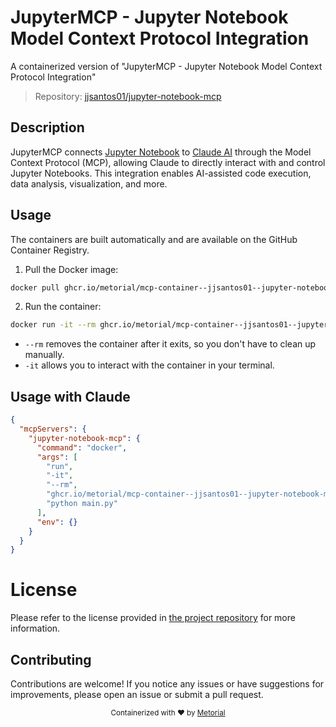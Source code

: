 
# JupyterMCP - Jupyter Notebook Model Context Protocol Integration

A containerized version of "JupyterMCP - Jupyter Notebook Model Context Protocol Integration"

> Repository: [jjsantos01/jupyter-notebook-mcp](https://github.com/jjsantos01/jupyter-notebook-mcp)

## Description

JupyterMCP connects [Jupyter Notebook](https://jupyter.org/) to [Claude AI](https://claude.ai/chat) through the Model Context Protocol (MCP), allowing Claude to directly interact with and control Jupyter Notebooks. This integration enables AI-assisted code execution, data analysis, visualization, and more.


## Usage

The containers are built automatically and are available on the GitHub Container Registry.

1. Pull the Docker image:

```bash
docker pull ghcr.io/metorial/mcp-container--jjsantos01--jupyter-notebook-mcp--jupyter-notebook-mcp
```

2. Run the container:

```bash
docker run -it --rm ghcr.io/metorial/mcp-container--jjsantos01--jupyter-notebook-mcp--jupyter-notebook-mcp 
```

- `--rm` removes the container after it exits, so you don't have to clean up manually.
- `-it` allows you to interact with the container in your terminal.



## Usage with Claude

```json
{
  "mcpServers": {
    "jupyter-notebook-mcp": {
      "command": "docker",
      "args": [
        "run",
        "-it",
        "--rm",
        "ghcr.io/metorial/mcp-container--jjsantos01--jupyter-notebook-mcp--jupyter-notebook-mcp",
        "python main.py"
      ],
      "env": {}
    }
  }
}
```

# License

Please refer to the license provided in [the project repository](https://github.com/jjsantos01/jupyter-notebook-mcp) for more information.

## Contributing

Contributions are welcome! If you notice any issues or have suggestions for improvements, please open an issue or submit a pull request.

<div align="center">
  <sub>Containerized with ❤️ by <a href="https://metorial.com">Metorial</a></sub>
</div>
  